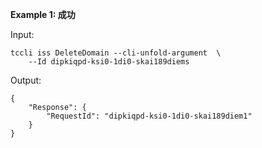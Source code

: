 **Example 1: 成功**

 

Input: 

```
tccli iss DeleteDomain --cli-unfold-argument  \
    --Id dipkiqpd-ksi0-1di0-skai189diems
```

Output: 
```
{
    "Response": {
        "RequestId": "dipkiqpd-ksi0-1di0-skai189diem1"
    }
}
```

